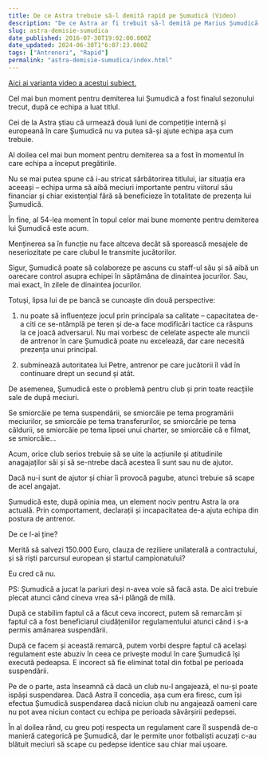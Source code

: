 ```yaml
---
title: De ce Astra trebuie să-l demită rapid pe Șumudică (Video)
description: "De ce Astra ar fi trebuit să-l demită pe Marius Șumudică încă de când s-a aflat că a pariat"
slug: astra-demisie-sumudica
date_published: 2016-07-30T19:02:00.000Z
date_updated: 2024-06-30T1"6:07:23.000Z
tags: ["Antrenori", "Rapid"]
permalink: "astra-demisie-sumudica/index.html"
---
```


[Aici ai varianta video a acestui subiect.](https://www.youtube.com/watch?v=0IeNw3N1a8g)

Cel mai bun moment pentru demiterea lui Șumudică a fost finalul sezonului trecut, după ce echipa a luat titlul.

Cei de la Astra știau că urmează două luni de competiție internă și europeană în care Șumudică nu va putea să-și ajute echipa așa cum trebuie.

Al doilea cel mai bun moment pentru demiterea sa a fost în momentul în care echipa a început pregătirile.

Nu se mai putea spune că i-au stricat sărbătorirea titlului, iar situația era aceeași – echipa urma să aibă meciuri importante pentru viitorul său financiar și chiar existențial fără să beneficieze în totalitate de prezența lui Șumudică.

În fine, al 54-lea moment în topul celor mai bune momente pentru demiterea lui Șumudică este acum.

Menținerea sa în funcție nu face altceva decât să sporească mesajele de neseriozitate pe care clubul le transmite jucătorilor.

Sigur, Șumudică poate să colaboreze pe ascuns cu staff-ul său și să aibă un oarecare control asupra echipei în săptămâna de dinaintea jocurilor. Sau, mai exact, în zilele de dinaintea jocurilor.

Totuși, lipsa lui de pe bancă se cunoaște din două perspective:

1. nu poate să influențeze jocul prin principala sa calitate – capacitatea de-a citi ce se-ntâmplă pe teren și de-a face modificări tactice ca răspuns la ce joacă adversarul. Nu mai vorbesc de celelate aspecte ale muncii de antrenor în care Șumudică poate nu excelează, dar care necesită prezența unui principal.

2. subminează autoritatea lui Petre, antrenor pe care jucătorii îl văd în continuare drept un secund și atât.

De asemenea, Șumudică este o problemă pentru club și prin toate reacțiile sale de după meciuri.

Se smiorcăie pe tema suspendării, se smiorcăie pe tema programării meciurilor, se smiorcăie pe tema transferurilor, se smiorcărie pe tema căldurii, se smiorcăie pe tema lipsei unui charter, se smiorcăie că e filmat, se smiorcăie…

Acum, orice club serios trebuie să se uite la acțiunile și atitudinile anagajaților săi și să se-ntrebe dacă acestea îi sunt sau nu de ajutor.

Dacă nu-i sunt de ajutor și chiar îi provocă pagube, atunci trebuie să scape de acel angajat.

Șumudică este, după opinia mea, un element nociv pentru Astra la ora actuală. Prin comportament, declarații și incapacitatea de-a ajuta echipa din postura de antrenor.

De ce l-ai ține?

Merită să salvezi 150.000 Euro, clauza de reziliere unilaterală a contractului,  și să riști parcursul european și startul campionatului?

Eu cred că nu.

PS: Șumudică a jucat la pariuri deși n-avea voie să facă asta. De aici trebuie plecat atunci când cineva vrea să-i plângă de milă.

După ce stabilim faptul că a făcut ceva incorect, putem să remarcăm și faptul că a fost beneficiarul ciudățeniilor regulamentului atunci când i s-a permis amânarea suspendării.

După ce facem și această remarcă, putem vorbi despre faptul că același regulament este abuziv în ceea ce privește modul în care Șumudică își execută pedeapsa. E incorect să fie eliminat total din fotbal pe perioada suspendării.

Pe de o parte, asta înseamnă că dacă un club nu-l angajează, el nu-și poate ispăși suspendarea. Dacă Astra îl concedia, așa cum era firesc, cum își efectua Șumudică suspendarea dacă niciun club nu angajează oameni care nu pot avea niciun contact cu echipa pe perioada săvârșirii pedepsei.

În al doilea rând, cu greu poți respecta un regulament care îl suspendă de-o manieră categorică pe Șumudică, dar le permite unor fotbaliști acuzați c-au blătuit meciuri să scape cu pedepse identice sau chiar mai ușoare.
